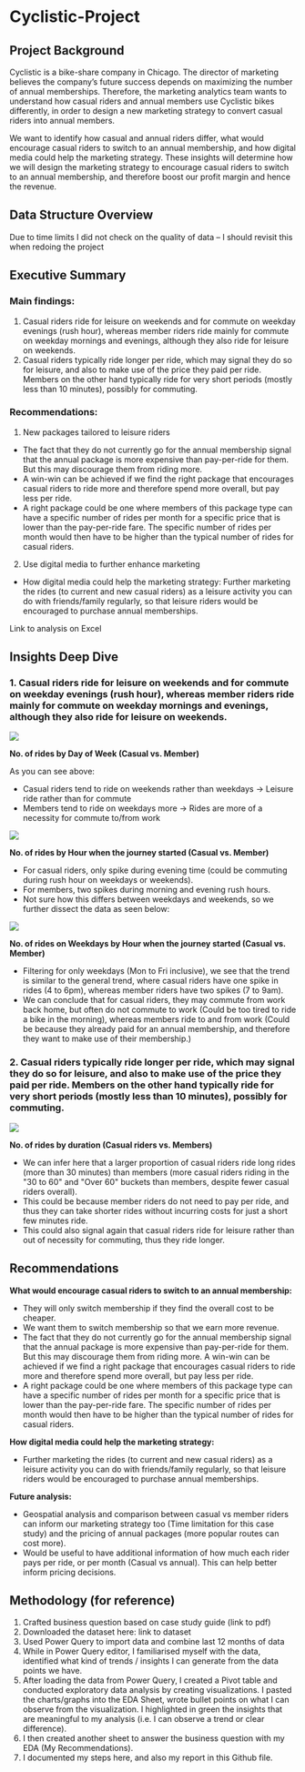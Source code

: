# Cyclistic-Project

## Project Background

Cyclistic is a bike-share company in Chicago. The director of marketing believes the company’s future success depends on maximizing the number of annual memberships. Therefore, the marketing analytics team wants to understand how casual riders and annual members use Cyclistic bikes differently, in order to design a new marketing strategy to convert casual riders into annual members. 

We want to identify how casual and annual riders differ, what would encourage casual riders to switch to an annual membership, and how digital media could help the marketing strategy. These insights will determine how we will design the marketing strategy to encourage casual riders to switch to an annual membership, and therefore boost our profit margin and hence the revenue.

## Data Structure Overview

Due to time limits I did not check on the quality of data – I should revisit this when redoing the project

## Executive Summary 

### Main findings: 
1. Casual riders ride for leisure on weekends and for commute on weekday evenings (rush hour), whereas member riders ride mainly for commute on weekday mornings and evenings, although they also ride for leisure on weekends.
2. Casual riders typically ride longer per ride, which may signal they do so for leisure, and also to make use of the price they paid per ride. Members on the other hand typically ride for very short periods (mostly less than 10 minutes), possibly for commuting.

### Recommendations:
1. New packages tailored to leisure riders
- The fact that they do not currently go for the annual membership signal that the annual package is more expensive than pay-per-ride for them. But this may discourage them from riding more. 
- A win-win can be achieved if we find the right package that encourages casual riders to ride more and therefore spend more overall, but pay less per ride. 
- A right package could be one where members of this package type can have a specific number of rides per month for a specific price that is lower than the pay-per-ride fare. The specific number of rides per month would then have to be higher than the typical number of rides for casual riders.

2. Use digital media to further enhance marketing
- How digital media could help the marketing strategy: Further marketing the rides (to current and new casual riders) as a leisure activity you can do with friends/family regularly,  so that leisure riders would be encouraged to purchase annual memberships.

Link to analysis on Excel 
[](extracted_data.xlsx)

## Insights Deep Dive

### 1. Casual riders ride for leisure on weekends and for commute on weekday evenings (rush hour), whereas member riders ride mainly for commute on weekday mornings and evenings, although they also ride for leisure on weekends.

![](No-of-rides-by-Day-of-week-Casual-vs-Member.png)

**No. of rides by Day of Week (Casual vs. Member)** 

As you can see above:
- Casual riders tend to ride on weekends rather than weekdays -> Leisure ride rather than for commute
- Members tend to ride on weekdays more -> Rides are more of a necessity for commute to/from work

![](No-of-rides-by-start-hour-Casual-vs-Member.png)

**No. of rides by Hour when the journey started (Casual vs. Member)**

- For casual riders, only spike during evening time (could be commuting during rush hour on weekdays or weekends).
- For members, two spikes during morning and evening rush hours.
- Not sure how this differs between weekdays and weekends, so we further dissect the data as seen below:
  
![](No-of-rides-Weekdays-by-start-hour-Casual-vs-Member.png)

**No. of rides on Weekdays by Hour when the journey started (Casual vs. Member)**

- Filtering for only weekdays (Mon to Fri inclusive), we see that the trend is similar to the general trend, where casual riders have one spike in rides (4 to 6pm), whereas member riders have two spikes (7 to 9am).
- We can conclude that for casual riders, they may commute from work back home, but often do not commute to work (Could be too tired to ride a bike in the morning), whereas members ride to and from work (Could be because they already paid for an annual membership, and therefore they want to make use of their membership.)

### 2. Casual riders typically ride longer per ride, which may signal they do so for leisure, and also to make use of the price they paid per ride. Members on the other hand typically ride for very short periods (mostly less than 10 minutes), possibly for commuting.

![](No-of-rides-by-duration-Casual-vs-Members.png)

**No. of rides by duration (Casual riders vs. Members)**

- We can infer here that a larger proportion of casual riders ride long rides (more than 30 minutes) than members (more casual riders riding in the "30 to 60" and "Over 60" buckets than members, despite fewer casual riders overall).
- This could be because member riders do not need to pay per ride, and thus they can take shorter rides without incurring costs for just a short few minutes ride.
- This could also signal again that casual riders ride for leisure rather than out of necessity for commuting, thus they ride longer.

## Recommendations

**What would encourage casual riders to switch to an annual membership:**
- They will only switch membership if they find the overall cost to be cheaper.
- We want them to switch membership so that we earn more revenue.
- The fact that they do not currently go for the annual membership signal that the annual package is more expensive than pay-per-ride for them. But this may discourage them from riding more. A win-win can be achieved if we find a right package that encourages casual riders to ride more and therefore spend more overall, but pay less per ride.
- A right package could be one where members of this package type can have a specific number of rides per month for a specific price that is lower than the pay-per-ride fare. The specific number of rides per month would then have to be higher than the typical number of rides for casual riders.

**How digital media could help the marketing strategy:**
- Further marketing the rides (to current and new casual riders) as a leisure activity you can do with friends/family regularly,  so that leisure riders would be encouraged to purchase annual memberships.

**Future analysis:**
- Geospatial analysis and comparison between casual vs member riders can inform our marketing strategy too (Time limitation for this case study) and the pricing of annual packages (more popular routes can cost more).
- Would be useful to have additional information of how much each rider pays per ride, or per month (Casual vs annual). This can help better inform pricing decisions.

## Methodology (for reference)

1. Crafted business question based on case study guide (link to pdf)
2. Downloaded the dataset here: link to dataset
3. Used Power Query to import data and combine last 12 months of data
4. While in Power Query editor, I familiarised myself with the data, identified what kind of trends / insights I can generate from the data points we have. 
5. After loading the data from Power Query, I created a Pivot table and conducted exploratory data analysis by creating visualizations. I pasted the charts/graphs into the EDA Sheet, wrote bullet points on what I can observe from the visualization. I highlighted in green the insights that are meaningful to my analysis (i.e. I can observe a trend or clear difference).
6. I then created another sheet to answer the business question with my EDA (My Recommendations).
7. I documented my steps here, and also my report in this Github file.
